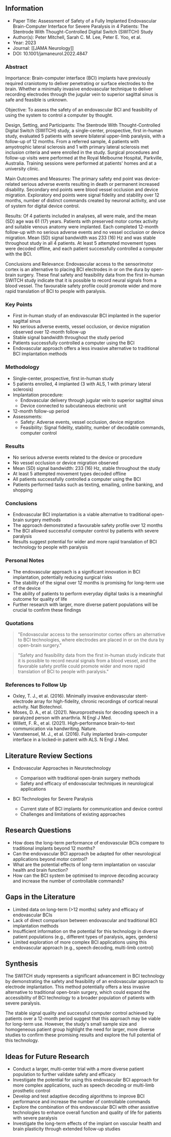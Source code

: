 ## Information

- Paper Title: Assessment of Safety of a Fully Implanted Endovascular Brain-Computer Interface for Severe Paralysis in 4 Patients: The Stentrode With Thought-Controlled Digital Switch (SWITCH) Study
- Author(s): Peter Mitchell, Sarah C. M. Lee, Peter E. Yoo, et al.
- Year: 2023
- Journal: [[JAMA Neurology]]
- DOI: 10.1001/jamaneurol.2022.4847

### Abstract

Importance: Brain-computer interface (BCI) implants have previously required craniotomy to deliver penetrating or surface electrodes to the brain. Whether a minimally invasive endovascular technique to deliver recording electrodes through the jugular vein to superior sagittal sinus is safe and feasible is unknown.

Objective: To assess the safety of an endovascular BCI and feasibility of using the system to control a computer by thought.

Design, Setting, and Participants: The Stentrode With Thought-Controlled Digital Switch (SWITCH) study, a single-center, prospective, first in-human study, evaluated 5 patients with severe bilateral upper-limb paralysis, with a follow-up of 12 months. From a referred sample, 4 patients with amyotrophic lateral sclerosis and 1 with primary lateral sclerosis met inclusion criteria and were enrolled in the study. Surgical procedures and follow-up visits were performed at the Royal Melbourne Hospital, Parkville, Australia. Training sessions were performed at patients' homes and at a university clinic.

Main Outcomes and Measures: The primary safety end point was device-related serious adverse events resulting in death or permanent increased disability. Secondary end points were blood vessel occlusion and device migration. Exploratory end points were signal fidelity and stability over 12 months, number of distinct commands created by neuronal activity, and use of system for digital device control.

Results: Of 4 patients included in analyses, all were male, and the mean (SD) age was 61 (17) years. Patients with preserved motor cortex activity and suitable venous anatomy were implanted. Each completed 12-month follow-up with no serious adverse events and no vessel occlusion or device migration. Mean (SD) signal bandwidth was 233 (16) Hz and was stable throughout study in all 4 patients. At least 5 attempted movement types were decoded offline, and each patient successfully controlled a computer with the BCI.

Conclusions and Relevance: Endovascular access to the sensorimotor cortex is an alternative to placing BCI electrodes in or on the dura by open-brain surgery. These final safety and feasibility data from the first in-human SWITCH study indicate that it is possible to record neural signals from a blood vessel. The favourable safety profile could promote wider and more rapid translation of BCI to people with paralysis.

### Key Points

- First in-human study of an endovascular BCI implanted in the superior sagittal sinus
- No serious adverse events, vessel occlusion, or device migration observed over 12-month follow-up
- Stable signal bandwidth throughout the study period
- Patients successfully controlled a computer using the BCI
- Endovascular approach offers a less invasive alternative to traditional BCI implantation methods

### Methodology

- Single-center, prospective, first in-human study
- 5 patients enrolled, 4 implanted (3 with ALS, 1 with primary lateral sclerosis)
- Implantation procedure:
  - Endovascular delivery through jugular vein to superior sagittal sinus
  - Device connected to subcutaneous electronic unit
- 12-month follow-up period
- Assessments:
  - Safety: Adverse events, vessel occlusion, device migration
  - Feasibility: Signal fidelity, stability, number of decodable commands, computer control

### Results

- No serious adverse events related to the device or procedure
- No vessel occlusion or device migration observed
- Mean (SD) signal bandwidth: 233 (16) Hz, stable throughout the study
- At least 5 attempted movement types decoded offline
- All patients successfully controlled a computer using the BCI
- Patients performed tasks such as texting, emailing, online banking, and shopping

### Conclusions

- Endovascular BCI implantation is a viable alternative to traditional open-brain surgery methods
- The approach demonstrated a favourable safety profile over 12 months
- The BCI allowed successful computer control by patients with severe paralysis
- Results suggest potential for wider and more rapid translation of BCI technology to people with paralysis

### Personal Notes

- The endovascular approach is a significant innovation in BCI implantation, potentially reducing surgical risks
- The stability of the signal over 12 months is promising for long-term use of the device
- The ability of patients to perform everyday digital tasks is a meaningful outcome for quality of life
- Further research with larger, more diverse patient populations will be crucial to confirm these findings

### Quotations

> "Endovascular access to the sensorimotor cortex offers an alternative to BCI technologies, where electrodes are placed in or on the dura by open-brain surgery."

> "Safety and feasibility data from the first in-human study indicate that it is possible to record neural signals from a blood vessel, and the favorable safety profile could promote wider and more rapid translation of BCI to people with paralysis."

### References to Follow Up

- Oxley, T. J., et al. (2016). Minimally invasive endovascular stent-electrode array for high-fidelity, chronic recordings of cortical neural activity. Nat Biotechnol.
- Moses, D. A., et al. (2021). Neuroprosthesis for decoding speech in a paralyzed person with anarthria. N Engl J Med.
- Willett, F. R., et al. (2021). High-performance brain-to-text communication via handwriting. Nature.
- Vansteensel, M. J., et al. (2016). Fully implanted brain-computer interface in a locked-in patient with ALS. N Engl J Med.

## Literature Review Sections

- Endovascular Approaches in Neurotechnology
  - Comparison with traditional open-brain surgery methods
  - Safety and efficacy of endovascular techniques in neurological applications

- BCI Technologies for Severe Paralysis
  - Current state of BCI implants for communication and device control
  - Challenges and limitations of existing approaches

## Research Questions

- How does the long-term performance of endovascular BCIs compare to traditional implants beyond 12 months?
- Can the endovascular BCI approach be adapted for other neurological applications beyond motor control?
- What are the potential effects of long-term implantation on vascular health and brain function?
- How can the BCI system be optimised to improve decoding accuracy and increase the number of controllable commands?

## Gaps in the Literature

- Limited data on long-term (>12 months) safety and efficacy of endovascular BCIs
- Lack of direct comparison between endovascular and traditional BCI implantation methods
- Insufficient information on the potential for this technology in diverse patient populations (e.g., different types of paralysis, ages, genders)
- Limited exploration of more complex BCI applications using this endovascular approach (e.g., speech decoding, multi-limb control)

## Synthesis

The SWITCH study represents a significant advancement in BCI technology by demonstrating the safety and feasibility of an endovascular approach to electrode implantation. This method potentially offers a less invasive alternative to traditional open-brain surgery, which could expand the accessibility of BCI technology to a broader population of patients with severe paralysis. 

The stable signal quality and successful computer control achieved by patients over a 12-month period suggest that this approach may be viable for long-term use. However, the study's small sample size and homogeneous patient group highlight the need for larger, more diverse studies to confirm these promising results and explore the full potential of this technology.

## Ideas for Future Research

- Conduct a larger, multi-center trial with a more diverse patient population to further validate safety and efficacy
- Investigate the potential for using this endovascular BCI approach for more complex applications, such as speech decoding or multi-limb prosthetic control
- Develop and test adaptive decoding algorithms to improve BCI performance and increase the number of controllable commands
- Explore the combination of this endovascular BCI with other assistive technologies to enhance overall function and quality of life for patients with severe paralysis
- Investigate the long-term effects of the implant on vascular health and brain plasticity through extended follow-up studies